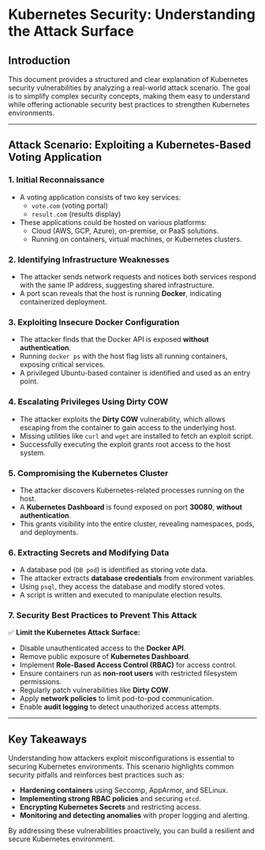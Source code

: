 # Kubernetes Security: Understanding the Attack Surface

## Introduction
This document provides a structured and clear explanation of Kubernetes security vulnerabilities by analyzing a real-world attack scenario. The goal is to simplify complex security concepts, making them easy to understand while offering actionable security best practices to strengthen Kubernetes environments.

---

## **Attack Scenario: Exploiting a Kubernetes-Based Voting Application**

### **1. Initial Reconnaissance**
- A voting application consists of two key services:
  - `vote.com` (voting portal)
  - `result.com` (results display)
- These applications could be hosted on various platforms:
  - Cloud (AWS, GCP, Azure), on-premise, or PaaS solutions.
  - Running on containers, virtual machines, or Kubernetes clusters.
  
### **2. Identifying Infrastructure Weaknesses**
- The attacker sends network requests and notices both services respond with the same IP address, suggesting shared infrastructure.
- A port scan reveals that the host is running **Docker**, indicating containerized deployment.

### **3. Exploiting Insecure Docker Configuration**
- The attacker finds that the Docker API is exposed **without authentication**.
- Running `docker ps` with the host flag lists all running containers, exposing critical services.
- A privileged Ubuntu-based container is identified and used as an entry point.

### **4. Escalating Privileges Using Dirty COW**
- The attacker exploits the **Dirty COW** vulnerability, which allows escaping from the container to gain access to the underlying host.
- Missing utilities like `curl` and `wget` are installed to fetch an exploit script.
- Successfully executing the exploit grants root access to the host system.

### **5. Compromising the Kubernetes Cluster**
- The attacker discovers Kubernetes-related processes running on the host.
- A **Kubernetes Dashboard** is found exposed on port **30080**, **without authentication**.
- This grants visibility into the entire cluster, revealing namespaces, pods, and deployments.

### **6. Extracting Secrets and Modifying Data**
- A database pod (`DB pod`) is identified as storing vote data.
- The attacker extracts **database credentials** from environment variables.
- Using `psql`, they access the database and modify stored votes.
- A script is written and executed to manipulate election results.

### **7. Security Best Practices to Prevent This Attack**

✅ **Limit the Kubernetes Attack Surface:**
- Disable unauthenticated access to the **Docker API**.
- Remove public exposure of **Kubernetes Dashboard**.
- Implement **Role-Based Access Control (RBAC)** for access control.
- Ensure containers run as **non-root users** with restricted filesystem permissions.
- Regularly patch vulnerabilities like **Dirty COW**.
- Apply **network policies** to limit pod-to-pod communication.
- Enable **audit logging** to detect unauthorized access attempts.

---

## **Key Takeaways**
Understanding how attackers exploit misconfigurations is essential to securing Kubernetes environments. This scenario highlights common security pitfalls and reinforces best practices such as:
- **Hardening containers** using Seccomp, AppArmor, and SELinux.
- **Implementing strong RBAC policies** and securing `etcd`.
- **Encrypting Kubernetes Secrets** and restricting access.
- **Monitoring and detecting anomalies** with proper logging and alerting.

By addressing these vulnerabilities proactively, you can build a resilient and secure Kubernetes environment.

